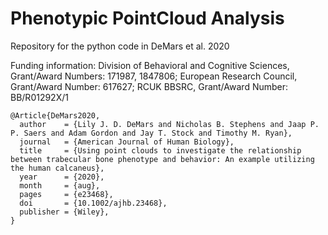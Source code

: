 # Phenotypic PointCloud Analysis
Repository for the python code in DeMars et al. 2020

Funding information: Division of Behavioral and Cognitive Sciences, Grant/Award Numbers: 171987, 1847806; European Research Council, Grant/Award Number: 617627; RCUK BBSRC, Grant/Award Number: BB/R01292X/1 

```
@Article{DeMars2020,
  author    = {Lily J. D. DeMars and Nicholas B. Stephens and Jaap P. P. Saers and Adam Gordon and Jay T. Stock and Timothy M. Ryan},
  journal   = {American Journal of Human Biology},
  title     = {Using point clouds to investigate the relationship between trabecular bone phenotype and behavior: An example utilizing the human calcaneus},
  year      = {2020},
  month     = {aug},
  pages     = {e23468},
  doi       = {10.1002/ajhb.23468},
  publisher = {Wiley},
}
```

